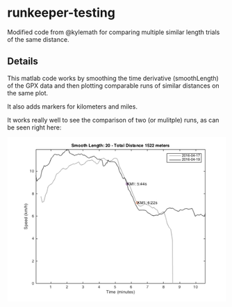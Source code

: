 # runkeeper-testing

Modified code from @kylemath for comparing multiple similar length trials of the same distance. 

## Details 
This matlab code works by smoothing the time derivative (smoothLength) of the GPX data and then plotting comparable runs of similar distances on the same plot.

It also adds markers for kilometers and miles. 

It works really well to see the comparison of two (or mulitple) runs, as can be seen right here: 

![alt tag](https://github.com/korymath/runkeeper-testing/blob/master/example-compare.png?raw=true)

